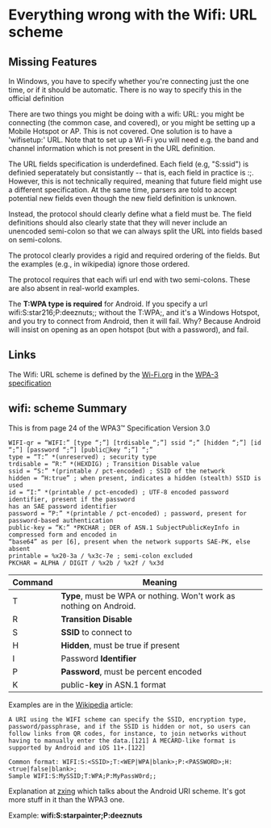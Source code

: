 ﻿# Everything wrong with the Wifi: URL scheme

## Missing Features

In Windows, you have to specify whether you're connecting just the one time, or if it should be automatic. There is no way to specify this in the official definition

There are two things you might be doing with a wifi: URL: you might be connecting (the common case, and covered), or you might be setting up a Mobile Hotspot or AP. This is not covered. One solution is to have a 'wifisetup:' URL. Note that to set up a Wi-Fi you will need e.g. the band and channel information which is not present in the URL definition.

The URL fields specification is underdefined. Each field (e.g, "S:ssid") is definied seperatately but consistantly -- that is, each field in practice is <opcode>:<value>;. However, this is not technically required, meaning that future field might use a different specification. At the same time, parsers are told to accept potential new fields even though the new field definition is unknown.

Instead, the protocol should clearly define what a field must be. The field definitions should also clearly state that they will never include an unencoded semi-colon so that we can always split the URL into fields based on semi-colons.

The protocol clearly provides a rigid and required ordering of the fields. But the examples (e.g., in wikipedia) ignore those ordered.

The protocol requires that each wifi url end with two semi-colons. These are also absent in real-world examples.

The **T:WPA type is required** for Android. If you specify a url wifi:S:star216;P:deeznuts;; without the T:WPA;, and it's a Windows Hotspot, and you try to connect from Android, then it will fail. Why? Because Android will insist on opening as an open hotspot (but with a password), and fail.

## Links

The Wifi: URL scheme is defined by the [Wi-Fi.org](https://www.wi-fi.org/) in the [WPA-3 specification](https://www.wi-fi.org/download.php?file=/sites/default/files/private/WPA3_Specification_v3.0.pdf)

## wifi: scheme Summary

This is from page 24 of the WPA3™ Specification Version 3.0
```
WIFI-qr = “WIFI:” [type “;”] [trdisable “;”] ssid “;” [hidden “;”] [id “;”] [password “;”] [publickey “;”] “;”
type = “T:” *(unreserved) ; security type
trdisable = “R:” *(HEXDIG) ; Transition Disable value
ssid = “S:” *(printable / pct-encoded) ; SSID of the network
hidden = “H:true” ; when present, indicates a hidden (stealth) SSID is used 
id = “I:” *(printable / pct-encoded) ; UTF-8 encoded password identifier, present if the password 
has an SAE password identifier
password = “P:” *(printable / pct-encoded) ; password, present for password-based authentication
public-key = “K:” *PKCHAR ; DER of ASN.1 SubjectPublicKeyInfo in compressed form and encoded in 
“base64” as per [6], present when the network supports SAE-PK, else absent
printable = %x20-3a / %x3c-7e ; semi-colon excluded
PKCHAR = ALPHA / DIGIT / %x2b / %x2f / %x3d
```

|Command|Meaning
|-----|-----
|T|**Type**, must be WPA or nothing. Won't work as nothing on Android.
|R|**Transition Disable**
|S|**SSID** to connect to
|H|**Hidden**, must be true if present
|I|Password **Identifier**
|P|**Password**, must be percent encoded
|K|public-**key** in ASN.1 format

Examples are in the [Wikipedia](https://en.wikipedia.org/wiki/Wi-Fi) article:
```
A URI using the WIFI scheme can specify the SSID, encryption type, password/passphrase, and if the SSID is hidden or not, so users can follow links from QR codes, for instance, to join networks without having to manually enter the data.[121] A MECARD-like format is supported by Android and iOS 11+.[122]

Common format: WIFI:S:<SSID>;T:<WEP|WPA|blank>;P:<PASSWORD>;H:<true|false|blank>;
Sample WIFI:S:MySSID;T:WPA;P:MyPassW0rd;;
```

Explanation at [zxing](https://github.com/zxing/zxing/wiki/Barcode-Contents) which talks about the Android URI scheme. It's got more stuff in it than the WPA3 one.

Example: **wifi:S:starpainter;P:deeznuts**